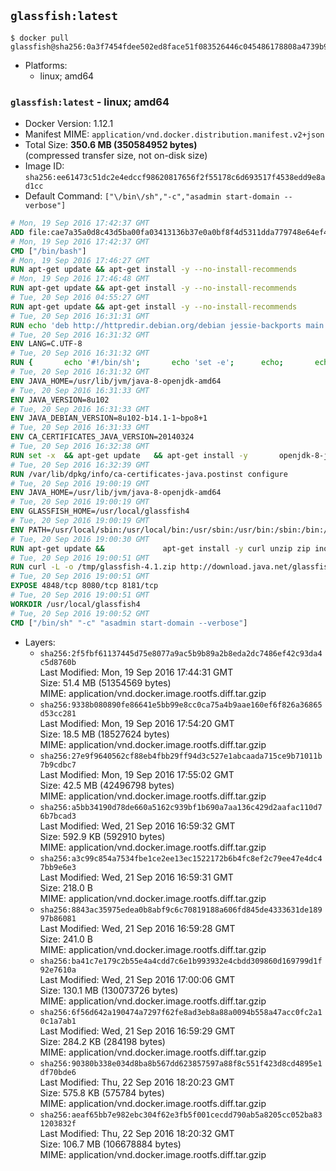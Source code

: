 ## `glassfish:latest`

```console
$ docker pull glassfish@sha256:0a3f7454fdee502ed8face51f083526446c045486178808a4739b9c78fa4fa4b
```

-	Platforms:
	-	linux; amd64

### `glassfish:latest` - linux; amd64

-	Docker Version: 1.12.1
-	Manifest MIME: `application/vnd.docker.distribution.manifest.v2+json`
-	Total Size: **350.6 MB (350584952 bytes)**  
	(compressed transfer size, not on-disk size)
-	Image ID: `sha256:ee61473c51dc2e4edccf98620817656f2f55178c6d693517f4538edd9e8ad1cc`
-	Default Command: `["\/bin\/sh","-c","asadmin start-domain --verbose"]`

```dockerfile
# Mon, 19 Sep 2016 17:42:37 GMT
ADD file:cae7a35a0d8c43d5ba00fa03413136b37e0a0bf8f4d5311dda779748e64ef425 in / 
# Mon, 19 Sep 2016 17:42:37 GMT
CMD ["/bin/bash"]
# Mon, 19 Sep 2016 17:46:27 GMT
RUN apt-get update && apt-get install -y --no-install-recommends 		ca-certificates 		curl 		wget 	&& rm -rf /var/lib/apt/lists/*
# Mon, 19 Sep 2016 17:46:48 GMT
RUN apt-get update && apt-get install -y --no-install-recommends 		bzr 		git 		mercurial 		openssh-client 		subversion 				procps 	&& rm -rf /var/lib/apt/lists/*
# Tue, 20 Sep 2016 04:55:27 GMT
RUN apt-get update && apt-get install -y --no-install-recommends 		bzip2 		unzip 		xz-utils 	&& rm -rf /var/lib/apt/lists/*
# Tue, 20 Sep 2016 16:31:31 GMT
RUN echo 'deb http://httpredir.debian.org/debian jessie-backports main' > /etc/apt/sources.list.d/jessie-backports.list
# Tue, 20 Sep 2016 16:31:32 GMT
ENV LANG=C.UTF-8
# Tue, 20 Sep 2016 16:31:32 GMT
RUN { 		echo '#!/bin/sh'; 		echo 'set -e'; 		echo; 		echo 'dirname "$(dirname "$(readlink -f "$(which javac || which java)")")"'; 	} > /usr/local/bin/docker-java-home 	&& chmod +x /usr/local/bin/docker-java-home
# Tue, 20 Sep 2016 16:31:32 GMT
ENV JAVA_HOME=/usr/lib/jvm/java-8-openjdk-amd64
# Tue, 20 Sep 2016 16:31:33 GMT
ENV JAVA_VERSION=8u102
# Tue, 20 Sep 2016 16:31:33 GMT
ENV JAVA_DEBIAN_VERSION=8u102-b14.1-1~bpo8+1
# Tue, 20 Sep 2016 16:31:33 GMT
ENV CA_CERTIFICATES_JAVA_VERSION=20140324
# Tue, 20 Sep 2016 16:32:38 GMT
RUN set -x 	&& apt-get update 	&& apt-get install -y 		openjdk-8-jdk="$JAVA_DEBIAN_VERSION" 		ca-certificates-java="$CA_CERTIFICATES_JAVA_VERSION" 	&& rm -rf /var/lib/apt/lists/* 	&& [ "$JAVA_HOME" = "$(docker-java-home)" ]
# Tue, 20 Sep 2016 16:32:39 GMT
RUN /var/lib/dpkg/info/ca-certificates-java.postinst configure
# Tue, 20 Sep 2016 19:00:19 GMT
ENV JAVA_HOME=/usr/lib/jvm/java-8-openjdk-amd64
# Tue, 20 Sep 2016 19:00:19 GMT
ENV GLASSFISH_HOME=/usr/local/glassfish4
# Tue, 20 Sep 2016 19:00:19 GMT
ENV PATH=/usr/local/sbin:/usr/local/bin:/usr/sbin:/usr/bin:/sbin:/bin:/usr/lib/jvm/java-8-openjdk-amd64/bin:/usr/local/glassfish4/bin
# Tue, 20 Sep 2016 19:00:30 GMT
RUN apt-get update &&             apt-get install -y curl unzip zip inotify-tools &&             rm -rf /var/lib/apt/lists/*
# Tue, 20 Sep 2016 19:00:51 GMT
RUN curl -L -o /tmp/glassfish-4.1.zip http://download.java.net/glassfish/4.1/release/glassfish-4.1.zip &&             unzip /tmp/glassfish-4.1.zip -d /usr/local &&             rm -f /tmp/glassfish-4.1.zip
# Tue, 20 Sep 2016 19:00:51 GMT
EXPOSE 4848/tcp 8080/tcp 8181/tcp
# Tue, 20 Sep 2016 19:00:51 GMT
WORKDIR /usr/local/glassfish4
# Tue, 20 Sep 2016 19:00:52 GMT
CMD ["/bin/sh" "-c" "asadmin start-domain --verbose"]
```

-	Layers:
	-	`sha256:2f5fbf61137445d75e8077a9ac5b9b89a2b8eda2dc7486ef42c93da4c5d8760b`  
		Last Modified: Mon, 19 Sep 2016 17:44:31 GMT  
		Size: 51.4 MB (51354569 bytes)  
		MIME: application/vnd.docker.image.rootfs.diff.tar.gzip
	-	`sha256:9338b080890fe86641e5bb99e8cc0ca75a4b9aae160ef6f826a36865d53cc281`  
		Last Modified: Mon, 19 Sep 2016 17:54:20 GMT  
		Size: 18.5 MB (18527624 bytes)  
		MIME: application/vnd.docker.image.rootfs.diff.tar.gzip
	-	`sha256:27e9f9640562cf88eb4fbb29ff94d3c527e1abcaada715ce9b71011b7b9cdbc7`  
		Last Modified: Mon, 19 Sep 2016 17:55:02 GMT  
		Size: 42.5 MB (42496798 bytes)  
		MIME: application/vnd.docker.image.rootfs.diff.tar.gzip
	-	`sha256:a5bb34190d78de660a5162c939bf1b690a7aa136c429d2aafac110d76b7bcad3`  
		Last Modified: Wed, 21 Sep 2016 16:59:32 GMT  
		Size: 592.9 KB (592910 bytes)  
		MIME: application/vnd.docker.image.rootfs.diff.tar.gzip
	-	`sha256:a3c99c854a7534fbe1ce2ee13ec1522172b6b4fc8ef2c79ee47e4dc47bb9e6e3`  
		Last Modified: Wed, 21 Sep 2016 16:59:31 GMT  
		Size: 218.0 B  
		MIME: application/vnd.docker.image.rootfs.diff.tar.gzip
	-	`sha256:8843ac35975edea0b8abf9c6c70819188a606fd845de4333631de18997b86081`  
		Last Modified: Wed, 21 Sep 2016 16:59:28 GMT  
		Size: 241.0 B  
		MIME: application/vnd.docker.image.rootfs.diff.tar.gzip
	-	`sha256:ba41c7e179c2b55e4a4cdd7c6e1b993932e4cbdd309860d169799d1f92e7610a`  
		Last Modified: Wed, 21 Sep 2016 17:00:06 GMT  
		Size: 130.1 MB (130073726 bytes)  
		MIME: application/vnd.docker.image.rootfs.diff.tar.gzip
	-	`sha256:6f56d642a190474a7297f62fe8ad3eb8a88a0094b558a47acc0fc2a10c1a7ab1`  
		Last Modified: Wed, 21 Sep 2016 16:59:29 GMT  
		Size: 284.2 KB (284198 bytes)  
		MIME: application/vnd.docker.image.rootfs.diff.tar.gzip
	-	`sha256:90380b338e034d8ba8b567dd623857597a88f8c551f423d8cd4895e1df70bde6`  
		Last Modified: Thu, 22 Sep 2016 18:20:23 GMT  
		Size: 575.8 KB (575784 bytes)  
		MIME: application/vnd.docker.image.rootfs.diff.tar.gzip
	-	`sha256:aeaf65bb7e982ebc304f62e3fb5f001cecdd790ab5a8205cc052ba831203832f`  
		Last Modified: Thu, 22 Sep 2016 18:20:32 GMT  
		Size: 106.7 MB (106678884 bytes)  
		MIME: application/vnd.docker.image.rootfs.diff.tar.gzip
